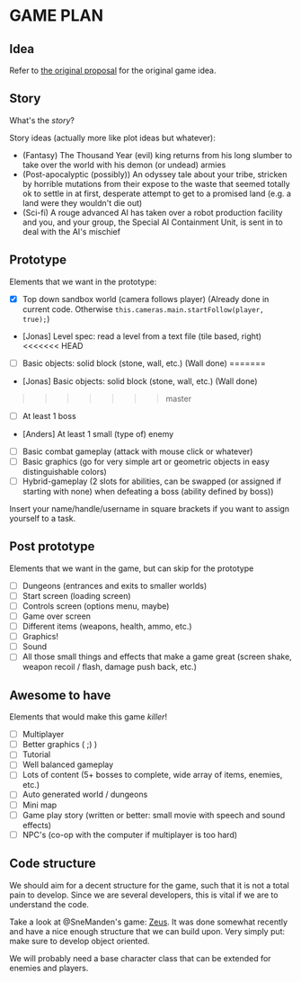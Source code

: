 # GAME PLAN

## Idea

Refer to [the original proposal](/proposals/realmofthemadgod.md) for the
original game idea.

## Story

What's the _story_?

Story ideas (actually more like plot ideas but whatever):

 - (Fantasy) The Thousand Year (evil) king returns from his long slumber to
   take over the world with his demon (or undead) armies
 - (Post-apocalyptic (possibly)) An odyssey tale about your tribe, stricken by
   horrible mutations from their expose to the waste that seemed totally ok to
   settle in at first, desperate attempt to get to a promised land (e.g. a land
   were they wouldn't die out)
 - (Sci-fi) A rouge advanced AI has taken over a robot production facility
   and you, and your group, the Special AI Containment Unit, is sent in to deal
   with the AI's mischief
 

## Prototype
Elements that we want in the prototype:

 - [X] Top down sandbox world (camera follows player) (Already done in
   current code. Otherwise `this.cameras.main.startFollow(player, true);`)
 - [Jonas] Level spec: read a level from a text file (tile based, right)
<<<<<<< HEAD
 - [ ] Basic objects: solid block (stone, wall, etc.) (Wall done)
=======
 - [Jonas] Basic objects: solid block (stone, wall, etc.) (Wall done)
>>>>>>> master
 - [ ] At least 1 boss
 - [Anders] At least 1 small (type of) enemy
 - [ ] Basic combat gameplay (attack with mouse click or whatever)
 - [ ] Basic graphics (go for very simple art or geometric objects in easy
   distinguishable colors)
 - [ ] Hybrid-gameplay (2 slots for abilities, can be swapped (or assigned if
   starting with none) when defeating a boss (ability defined by boss))
 
Insert your name/handle/username in square brackets if you want to assign
yourself to a task.

## Post prototype

Elements that we want in the game, but can skip for the prototype

 - [ ] Dungeons (entrances and exits to smaller worlds)
 - [ ] Start screen (loading screen)
 - [ ] Controls screen (options menu, maybe)
 - [ ] Game over screen
 - [ ] Different items (weapons, health, ammo, etc.)
 - [ ] Graphics!
 - [ ] Sound
 - [ ] All those small things and effects that make a game great (screen 
   shake, weapon recoil / flash, damage push back, etc.)

## Awesome to have

Elements that would make this game _killer_!

 - [ ] Multiplayer
 - [ ] Better graphics ( ;) )
 - [ ] Tutorial
 - [ ] Well balanced gameplay
 - [ ] Lots of content (5+ bosses to complete, wide array of items, enemies, 
   etc.)
 - [ ] Auto generated world / dungeons
 - [ ] Mini map
 - [ ] Game play story (written or better: small movie with speech and sound 
   effects)
 - [ ] NPC's (co-op with the computer if multiplayer is too hard)

## Code structure

We should aim for a decent structure for the game, such that it is not a
total pain to develop. Since we are several developers, this is vital if we
are to understand the code.

Take a look at @SneManden's game: [Zeus](https://github.com/SneManden/zeus).
It was done somewhat recently and have a nice enough structure that we can
build upon. Very simply put: make sure to develop object oriented.

We will probably need a base character class that can be extended for enemies
and players.
